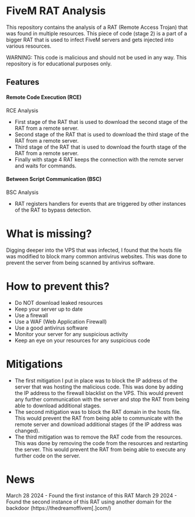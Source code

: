 # FiveM RAT Analysis

This repository contains the analysis of a RAT (Remote Access Trojan) that was found in multiple resources.
This piece of code (stage 2) is a part of a bigger RAT that is used to infect FiveM servers and gets injected into various resources.

WARNING: This code is malicious and should not be used in any way. This repository is for educational purposes only.

## Features

#### Remote Code Execution (RCE)

<a href="./RCE/"></a>RCE Analysis</a>

-   First stage of the RAT that is used to download the second stage of the RAT from a remote server.
-   Second stage of the RAT that is used to download the third stage of the RAT from a remote server.
-   Third stage of the RAT that is used to download the fourth stage of the RAT from a remote server.
-   Finally with stage 4 RAT keeps the connection with the remote server and waits for commands.

#### Between Script Communication (BSC)

<a href="./BSC/"></a>BSC Analysis</a>

-   RAT registers handlers for events that are triggered by other instances of the RAT to bypass detection.

# What is missing?

Digging deeper into the VPS that was infected, I found that the hosts file was modified to block many common antivirus websites. This was done to prevent the server from being scanned by antivirus software.

# How to prevent this?

-   Do NOT download leaked resources
-   Keep your server up to date
-   Use a firewall
-   Use a WAF (Web Application Firewall)
-   Use a good antivirus software
-   Monitor your server for any suspicious activity
-   Keep an eye on your resources for any suspicious code

# Mitigations

-   The first mitigation I put in place was to block the IP address of the server that was hosting the malicious code. This was done by adding the IP address to the firewall blacklist on the VPS. This would prevent any further communication with the server and stop the RAT from being able to download additional stages.
-   The second mitigation was to block the RAT domain in the hosts file. This would prevent the RAT from being able to communicate with the remote server and download additional stages (if the IP address was changed).
-   The third mitigation was to remove the RAT code from the resources. This was done by removing the code from the resources and restarting the server. This would prevent the RAT from being able to execute any further code on the server.

# News

March 28 2024 - Found the first instance of this RAT
March 29 2024 - Found the second instance of this RAT using another domain for the backdoor (https://thedreamoffivem[.]com/)
